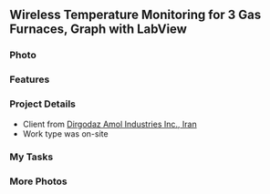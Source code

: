 ## Wireless Temperature Monitoring for 3 Gas Furnaces, Graph with LabView

### Photo

### Features

### Project Details
- Client from [Dirgodaz Amol Industries Inc., Iran](https://dirgodazamol.com/en/)
- Work type was on-site

### My Tasks

### More Photos